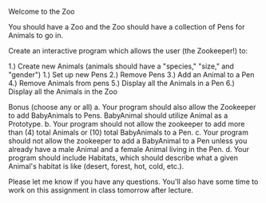 Welcome to the Zoo

You should have a Zoo and the Zoo should have a collection of Pens for Animals to go in. 

Create an interactive program which allows the user (the Zookeeper!) to:

1.) Create new Animals (animals should have a "species," "size," and "gender")
1.) Set up new Pens
2.) Remove Pens
3.) Add an Animal to a Pen
4.) Remove Animals from pens
5.) Display all the Animals in a Pen
6.) Display all the Animals in the Zoo

Bonus (choose any or all)
a. Your program should also allow the Zookeeper to add BabyAnimals to Pens. BabyAnimal should utilize Animal as a Prototype.
b. Your program should not allow the zookeeper to add more than (4) total Animals or (10) total BabyAnimals to a Pen.
c. Your program should not allow the zookeeper to add a BabyAnimal to a Pen unless you already have a male Animal and a female Animal living in the Pen.
d. Your program should include Habitats, which should describe what a given Animal's habitat is like (desert, forest, hot, cold, etc.).

Please let me know if you have any questions. You'll also have some time to work on this assignment in class tomorrow after lecture.
